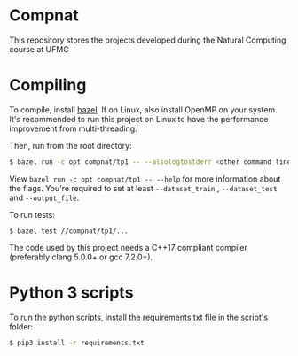 # Compnat

This repository stores the projects developed during the Natural Computing
course at UFMG

# Compiling

To compile, install [bazel](https://bazel.build/). If on Linux, also install
OpenMP on your system. It's recommended to run this project on Linux to have the
performance improvement from multi-threading.

Then, run from the root directory:

```bash
$ bazel run -c opt compnat/tp1 -- --alsologtostderr <other command line flags...>
```

View `bazel run -c opt compnat/tp1 -- --help` for more information about the
flags. You're required to set at least `--dataset_train` , `--dataset_test` and
`--output_file`.

To run tests:
```
$ bazel test //compnat/tp1/...
```

The code used by this project needs a C++17 compliant compiler (preferably
clang 5.0.0+ or gcc 7.2.0+).

# Python 3 scripts
To run the python scripts, install the requirements.txt file in the script's
folder:

```bash
$ pip3 install -r requirements.txt
```
